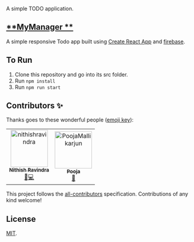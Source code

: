A simple TODO application.

[**MyManager **](https://github.com/nithishravindra/mymanager)
-
A simple responsive Todo app built using [Create React App](https://github.com/facebookincubator/create-react-app) and [firebase](https://firebase.google.com/).

## To Run
 1.  Clone this repository and go into its src folder.
 2.  Run  `npm install`
 3.  Run  `npm run start`

## Contributors ✨

Thanks goes to these wonderful people ([emoji key](https://allcontributors.org/docs/en/emoji-key)):

<!-- ALL-CONTRIBUTORS-LIST:START - Do not remove or modify this section -->
<!-- prettier-ignore -->
<table>
  <tr>
    <td align="center"><a href="https://nithishravindra.com"><img src="https://avatars1.githubusercontent.com/u/36659651?v=4" width="100px;" alt="nithishravindra"/><br /><sub><b>Nithish Ravindra</b></sub></a><br /><a href="#ideas-Nithishravindra" title="Code ,Documentation">🤔</a><a href="https://github.com/nithishravindra/mymanager/commits?author=nithishravindra" title="Code">💻</a></td>
    <td align="center"><a href="https://github.com/PoojaMallikarjun"><img src="https://avatars3.githubusercontent.com/u/54856822?s=400&v=4" width="100px;" alt="PoojaMallikarjun"/><br /><sub><b>Pooja</b></sub></a><br /><a href="#ideas-PoojaMallikarjun" title="Ideas, Feedback">🤔</a></td>
  </tr>
</table>

<!-- ALL-CONTRIBUTORS-LIST:END -->

This project follows the [all-contributors](https://github.com/all-contributors/all-contributors) specification. Contributions of any kind welcome!

## License

[MIT](LICENSE).


